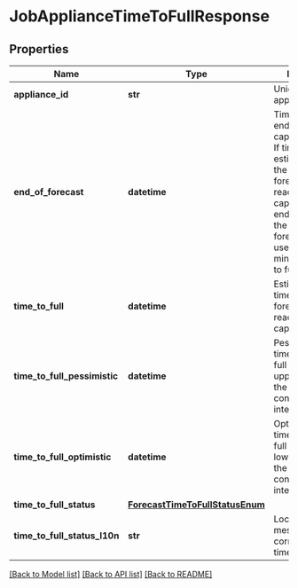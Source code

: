 # JobApplianceTimeToFullResponse

## Properties
Name | Type | Description | Notes
------------ | ------------- | ------------- | -------------
**appliance_id** | **str** | Unique ID of appliance. | [optional] 
**end_of_forecast** | **datetime** | Timestamp of the end of the capacity forecast. If time to full estimates are null, the relevant forecast does not reach full capacity before it ends.  In this case the end of the forecast can be used as a minimum for time to full.  | [optional] 
**time_to_full** | **datetime** | Estimated date-time at which the forecast value will reach full capacity. | [optional] 
**time_to_full_pessimistic** | **datetime** | Pessimistic date-time for time to full based on the upper bound of the forecast 95% confidence interval. | [optional] 
**time_to_full_optimistic** | **datetime** | Optimistic date-time for time to full based on the lower bound of the forecast 95% confidence interval. | [optional] 
**time_to_full_status** | [**ForecastTimeToFullStatusEnum**](ForecastTimeToFullStatusEnum.md) |  | [optional] 
**time_to_full_status_l10n** | **str** | Localized message string corresponding to time_to_full_status | [optional] 

[[Back to Model list]](../README.md#documentation-for-models) [[Back to API list]](../README.md#documentation-for-api-endpoints) [[Back to README]](../README.md)


